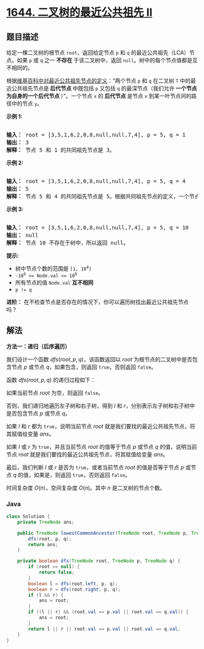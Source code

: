 # [1644. 二叉树的最近公共祖先 II](https://leetcode.cn/problems/lowest-common-ancestor-of-a-binary-tree-ii)

## 题目描述

<p>给定一棵二叉树的根节点 <code>root</code>，返回给定节点 <code>p</code> 和 <code>q</code> 的最近公共祖先（LCA）节点。如果 <code>p</code> 或 <code>q</code> 之一<strong> 不存在</strong> 于该二叉树中，返回 <code>null</code>。树中的每个节点值都是互不相同的。</p>

<p>根据<a href="https://en.wikipedia.org/wiki/Lowest_common_ancestor" target="_blank">维基百科中对最近公共祖先节点的定义</a>：“两个节点 <code>p</code> 和 <code>q</code> 在二叉树 <code>T</code> 中的最近公共祖先节点是<strong> 后代节点 </strong>中既包括 <code>p</code>&nbsp;又包括&nbsp;<code>q</code>&nbsp;的最深节点（我们允许<strong> 一个节点为自身的一个后代节点 </strong>）”。一个节点 <code>x</code>&nbsp;的<strong> 后代节点 </strong>是节点&nbsp;<code>x</code> 到某一叶节点间的路径中的节点 <code>y</code>。</p>

<p><strong>示例 1:</strong></p>
<img alt="" src="https://gcore.jsdelivr.net/gh/doocs/leetcode@main/solution/1600-1699/1644.Lowest%20Common%20Ancestor%20of%20a%20Binary%20Tree%20II/images/binarytree.png" />
<pre>
<b>输入：</b> root = [3,5,1,6,2,0,8,null,null,7,4], p = 5, q = 1
<b>输出：</b> 3
<b>解释：</b> 节点 5 和 1 的共同祖先节点是 3。</pre>

<p><strong>示例 2:</strong></p>

<p><img alt="" src="https://gcore.jsdelivr.net/gh/doocs/leetcode@main/solution/1600-1699/1644.Lowest%20Common%20Ancestor%20of%20a%20Binary%20Tree%20II/images/binarytree.png" /></p>

<pre>
<b>输入：</b> root = [3,5,1,6,2,0,8,null,null,7,4], p = 5, q = 4
<b>输出：</b> 5
<b>解释：</b> 节点 5 和 4 的共同祖先节点是 5。根据共同祖先节点的定义，一个节点可以是自身的后代节点。</pre>

<p><strong>示例 3:</strong></p>

<p><img alt="" src="https://gcore.jsdelivr.net/gh/doocs/leetcode@main/solution/1600-1699/1644.Lowest%20Common%20Ancestor%20of%20a%20Binary%20Tree%20II/images/binarytree.png" /></p>

<pre>
<strong>输入：</strong> root = [3,5,1,6,2,0,8,null,null,7,4], p = 5, q = 10
<b>输出：</b> null
<b>解释：</b> 节点 10 不存在于树中，所以返回 null。
</pre>

<p><strong>提示:</strong></p>

<ul>
	<li>树中节点个数的范围是&nbsp;<code>[1, 10<sup>4</sup>]</code></li>
	<li><code>-10<sup>9</sup> &lt;= Node.val &lt;= 10<sup>9</sup></code></li>
	<li>所有节点的值&nbsp;<code>Node.val</code> <strong>互不相同</strong></li>
	<li><code>p != q</code></li>
</ul>

<p><strong>进阶：</strong> 在不检查节点是否存在的情况下，你可以遍历树找出最近公共祖先节点吗？</p>

## 解法

**方法一：递归（后序遍历）**

我们设计一个函数 $dfs(root, p, q)$，该函数返回以 $root$ 为根节点的二叉树中是否包含节点 $p$ 或节点 $q$，如果包含，则返回 `true`，否则返回 `false`。

函数 $dfs(root, p, q)$ 的递归过程如下：

如果当前节点 $root$ 为空，则返回 `false`。

否则，我们递归地遍历左子树和右子树，得到 $l$ 和 $r$，分别表示左子树和右子树中是否包含节点 $p$ 或节点 $q$。

如果 $l$ 和 $r$ 都为 `true`，说明当前节点 $root$ 就是我们要找的最近公共祖先节点，将其赋值给变量 $ans$。

如果 $l$ 或 $r$ 为 `true`，并且当前节点 $root$ 的值等于节点 $p$ 或节点 $q$ 的值，说明当前节点 $root$ 就是我们要找的最近公共祖先节点，将其赋值给变量 $ans$。

最后，我们判断 $l$ 或 $r$ 是否为 `true`，或者当前节点 $root$ 的值是否等于节点 $p$ 或节点 $q$ 的值，如果是，则返回 `true`，否则返回 `false`。

时间复杂度 $O(n)$，空间复杂度 $O(n)$。其中 $n$ 是二叉树的节点个数。

### **Java**

```java
class Solution {
    private TreeNode ans;

    public TreeNode lowestCommonAncestor(TreeNode root, TreeNode p, TreeNode q) {
        dfs(root, p, q);
        return ans;
    }

    private boolean dfs(TreeNode root, TreeNode p, TreeNode q) {
        if (root == null) {
            return false;
        }
        boolean l = dfs(root.left, p, q);
        boolean r = dfs(root.right, p, q);
        if (l && r) {
            ans = root;
        }
        if ((l || r) && (root.val == p.val || root.val == q.val)) {
            ans = root;
        }
        return l || r || root.val == p.val || root.val == q.val;
    }
}
```
